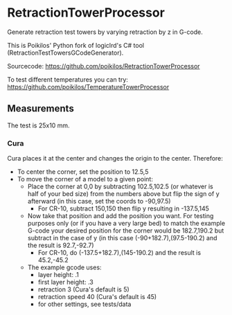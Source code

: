 # RetractionTowerProcessor

Generate retraction test towers by varying retraction by z in G-code.

This is Poikilos' Python fork of logiclrd's C# tool (RetractionTestTowersGCodeGenerator).

Sourcecode: https://github.com/poikilos/RetractionTowerProcessor

To test different temperatures you can try: https://github.com/poikilos/TemperatureTowerProcessor


## Measurements
The test is 25x10 mm.

### Cura
Cura places it at the center and changes the origin to the center.
Therefore:
- To center the corner, set the position to 12.5,5
- To move the corner of a model to a given point:
  - Place the corner at 0,0 by subtracting 102.5,102.5 (or whatever is half of your bed size) from the numbers above but flip the sign of y afterward (in this case, set the coords to -90,97.5)
    - For CR-10, subtract 150,150 then flip y resulting in -137.5,145
  - Now take that position and add the position you want. For testing purposes only (or if you have a very large bed) to match the example G-code your desired position for the corner would be 182.7,190.2 but subtract in the case of y (in this case (-90+182.7),(97.5-190.2) and the result is 92.7,-92.7)
    - For CR-10, do (-137.5+182.7),(145-190.2) and the result is 45.2,-45.2
  - The example gcode uses:
    - layer height: .1
    - first layer height: .3
    - retraction 3 (Cura's default is 5)
    - retraction speed 40 (Cura's default is 45)
    - for other settings, see tests/data
